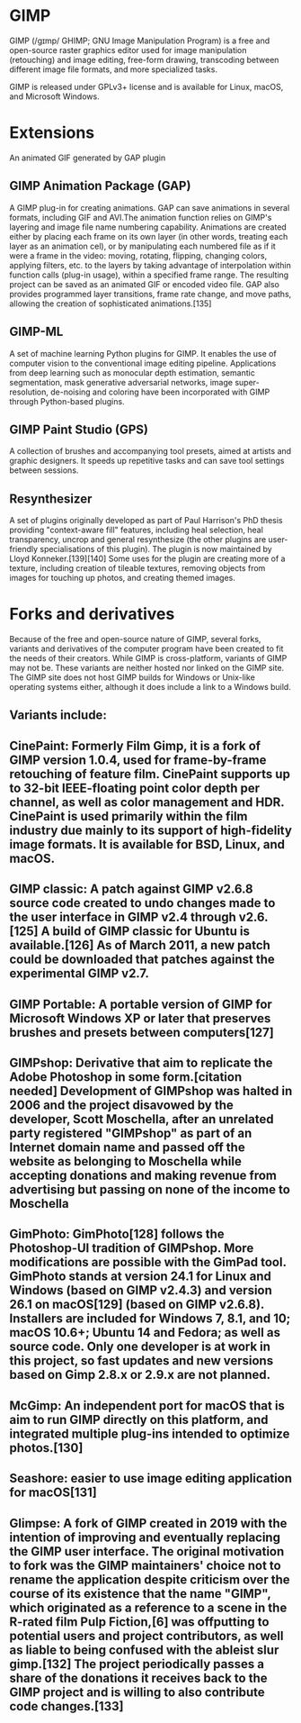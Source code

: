 # GIMP

GIMP (/ɡɪmp/ GHIMP; GNU Image Manipulation Program) is a free and open-source raster graphics editor used for image manipulation (retouching) and image editing, free-form drawing, transcoding between different image file formats, and more specialized tasks.

GIMP is released under GPLv3+ license and is available for Linux, macOS, and Microsoft Windows.

# Extensions

An animated GIF generated by GAP plugin
## GIMP Animation Package (GAP)
A GIMP plug-in for creating animations. GAP can save animations in several formats, including GIF and AVI.The animation function relies on GIMP's layering and image file name numbering capability. Animations are created either by placing each frame on its own layer (in other words, treating each layer as an animation cel), or by manipulating each numbered file as if it were a frame in the video: moving, rotating, flipping, changing colors, applying filters, etc. to the layers by taking advantage of interpolation within function calls (plug-in usage), within a specified frame range. The resulting project can be saved as an animated GIF or encoded video file. GAP also provides programmed layer transitions, frame rate change, and move paths, allowing the creation of sophisticated animations.[135]
## GIMP-ML
A set of machine learning Python plugins for GIMP. It enables the use of computer vision to the conventional image editing pipeline. Applications from deep learning such as monocular depth estimation, semantic segmentation, mask generative adversarial networks, image super-resolution, de-noising and coloring have been incorporated with GIMP through Python-based plugins.
## GIMP Paint Studio (GPS)
A collection of brushes and accompanying tool presets, aimed at artists and graphic designers. It speeds up repetitive tasks and can save tool settings between sessions.
## Resynthesizer
A set of plugins originally developed as part of Paul Harrison's PhD thesis providing "context-aware fill" features, including heal selection, heal transparency, uncrop and general resynthesize (the other plugins are user-friendly specialisations of this plugin). The plugin is now maintained by Lloyd Konneker.[139][140] Some uses for the plugin are creating more of a texture, including creation of tileable textures, removing objects from images for touching up photos, and creating themed images.

# Forks and derivatives
Because of the free and open-source nature of GIMP, several forks, variants and derivatives of the computer program have been created to fit the needs of their creators. While GIMP is cross-platform, variants of GIMP may not be. These variants are neither hosted nor linked on the GIMP site. The GIMP site does not host GIMP builds for Windows or Unix-like operating systems either, although it does include a link to a Windows build.

## Variants include:

## CinePaint: Formerly Film Gimp, it is a fork of GIMP version 1.0.4, used for frame-by-frame retouching of feature film. CinePaint supports up to 32-bit IEEE-floating point color depth per channel, as well as color management and HDR. CinePaint is used primarily within the film industry due mainly to its support of high-fidelity image formats. It is available for BSD, Linux, and macOS.
## GIMP classic: A patch against GIMP v2.6.8 source code created to undo changes made to the user interface in GIMP v2.4 through v2.6.[125] A build of GIMP classic for Ubuntu is available.[126] As of March 2011, a new patch could be downloaded that patches against the experimental GIMP v2.7.
## GIMP Portable: A portable version of GIMP for Microsoft Windows XP or later that preserves brushes and presets between computers[127]
## GIMPshop: Derivative that aim to replicate the Adobe Photoshop in some form.[citation needed] Development of GIMPshop was halted in 2006 and the project disavowed by the developer, Scott Moschella, after an unrelated party registered "GIMPshop" as part of an Internet domain name and passed off the website as belonging to Moschella while accepting donations and making revenue from advertising but passing on none of the income to Moschella
## GimPhoto: GimPhoto[128] follows the Photoshop-UI tradition of GIMPshop. More modifications are possible with the GimPad tool. GimPhoto stands at version 24.1 for Linux and Windows (based on GIMP v2.4.3) and version 26.1 on macOS[129] (based on GIMP v2.6.8). Installers are included for Windows 7, 8.1, and 10; macOS 10.6+; Ubuntu 14 and Fedora; as well as source code. Only one developer is at work in this project, so fast updates and new versions based on Gimp 2.8.x or 2.9.x are not planned.
## McGimp: An independent port for macOS that is aim to run GIMP directly on this platform, and integrated multiple plug-ins intended to optimize photos.[130]
## Seashore: easier to use image editing application for macOS[131]
## Glimpse: A fork of GIMP created in 2019 with the intention of improving and eventually replacing the GIMP user interface. The original motivation to fork was the GIMP maintainers' choice not to rename the application despite criticism over the course of its existence that the name "GIMP", which originated as a reference to a scene in the R-rated film Pulp Fiction,[6] was offputting to potential users and project contributors, as well as liable to being confused with the ableist slur gimp.[132] The project periodically passes a share of the donations it receives back to the GIMP project and is willing to also contribute code changes.[133]

